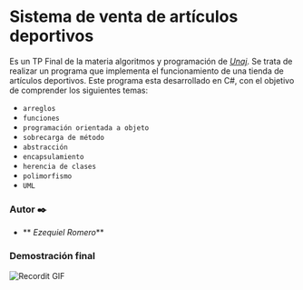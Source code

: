 # Sistema de venta de artículos deportivos 

Es un TP Final de la materia algoritmos y programación de _[Unaj](https://www.unaj.edu.ar/)_. Se trata de realizar un programa que implementa el funcionamiento de una tienda de artículos deportivos. Este programa esta desarrollado en C#, con el objetivo de comprender los siguientes temas: 

* `arreglos`
* `funciones`
* `programación orientada a objeto`
* `sobrecarga de método`
* `abstracción`
* `encapsulamiento`
* `herencia de clases`
* `polimorfismo`
* `UML`

### Autor ✒️

* ** _Ezequiel Romero_** 
### Demostración final 
![Recordit GIF](http://g.recordit.co/I9Eno3hsXb.gif)



















